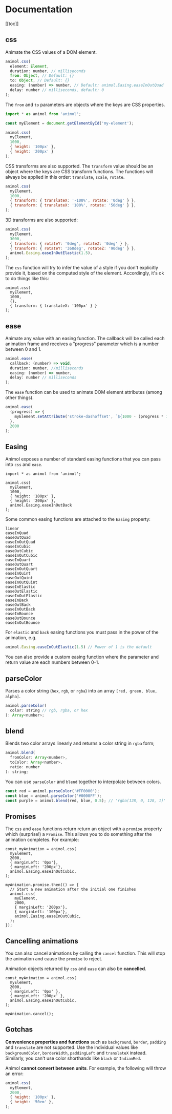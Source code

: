 # Documentation

[[toc]]

## css

Animate the CSS values of a DOM element.

```javascript
animol.css(
  element: Element,
  duration: number, // milliseconds
  from: Object, // Default: {}
  to: Object, // Default: {}
  easing: (number) => number, // Default: animol.Easing.easeInOutQuad
  delay: number // milliseconds, default: 0
);
```

The `from` and `to` parameters are objects where the keys are CSS properties.

```javascript
import * as animol from 'animol';

const myElement = document.getElementById('my-element');

animol.css(
  myElement,
  1000,
  { height: '100px' },
  { height: '200px' }
);
```

<Css-1 />

CSS transforms are also supported. The `transform` value should be an object where the keys are CSS transform functions. The functions will always be applied in this order: `translate`, `scale`, `rotate`.

```javascript
animol.css(
  myElement,
  1000,
  { transform: { translateX: '-100%', rotate: '0deg' } },
  { transform: { translateX: '100%', rotate: '50deg' } },
);
```

<Css-2 />

3D transforms are also supported:

```javascript
animol.css(
  myElement,
  3000,
  { transform: { rotateY: '0deg', rotateZ: '0deg' } },
  { transform: { rotateY: '360deg', rotateZ: '90deg' } },
  animol.Easing.easeInOutElastic(1.5),
);
```

<Css-3 />

The `css` function will try to infer the value of a style if you don't explicitly provide it, based on the computed style of the element. Accordingly, it's ok to do things like this:

```javascript{4}
animol.css(
  myElement,
  1000,
  {},
  { transform: { translateX: '100px' } }
);
```

## ease

Animate any value with an easing function. The callback will be called each animation frame and receives a "progress" parameter which is a number between 0 and 1.

```javascript
animol.ease(
  callback: (number) => void,
  duration: number, //milliseconds
  easing: (number) => number,
  delay: number // milliseconds
);
```

The `ease` function can be used to animate DOM element attributes (among other things).

```javascript
animol.ease(
  (progress) => {
    myElement.setAttribute('stroke-dashoffset', `${1000 - (progress * 1000)}`)
  },
  2000
);
```

<EaseSvg/>

## Easing

Animol exposes a number of standard easing functions that you can pass into `css` and `ease`.

```javascript{8}
import * as animol from 'animol';

animol.css(
  myElement,
  1000,
  { height: '100px' },
  { height: '200px' },
  animol.Easing.easeInOutBack
);
```

Some common easing functions are attached to the `Easing` property:
```
linear
easeInQuad
easeOutQuad
easeInOutQuad
easeInCubic
easeOutCubic
easeInOutCubic
easeInQuart
easeOutQuart
easeInOutQuart
easeInQuint
easeOutQuint
easeInOutQuint
easeInElastic
easeOutElastic
easeInOutElastic
easeInBack
easeOutBack
easeInOutBack
easeInBounce
easeOutBounce
easeInOutBounce
```

For `elastic` and `back` easing functions you must pass in the power of the animation, e.g.
```javascript
animol.Easing.easeInOutElastic(1.5) // Power of 1 is the default
```

You can also provide a custom easing function where the parameter and return value are each numbers between 0-1.

## parseColor

Parses a color string (`hex`, `rgb`, or `rgba`) into an array `[red, green, blue, alpha]`.

```javascript
animol.parseColor(
  color: string // rgb, rgba, or hex
): Array<number>;
```

## blend

Blends two color arrays linearly and returns a color string in `rgba` form;

```javascript
animol.blend(
  fromColor: Array<number>,
  toColor: Array<number>,
  ratio: number
): string;
```

You can use `parseColor` and `blend` together to interpolate between colors.

```javascript
const red = animol.parseColor('#FF0000');
const blue = animol.parseColor('#0000FF');
const purple = animol.blend(red, blue, 0.5); // 'rgba(128, 0, 128, 1)'
```

## Promises

The `css` and `ease` functions return return an object with a `promise` property which (surprise!) a `Promise`. This allows you to do something after the animation completes. For example: 

```javascript{9}
const myAnimation = animol.css(
  myElement,
  2000,
  { marginLeft: '0px'},
  { marginLeft: '200px'},
  animol.Easing.easeInOutCubic,
);

myAnimation.promise.then(() => {
  // Start a new animation after the initial one finishes
  animol.css(
    myElement,
    2000,
    { marginLeft: '200px'},
    { marginLeft: '100px'},
    animol.Easing.easeInOutCubic,
  );
});
```

<Promises/>

## Cancelling animations

You can also cancel animations by calling the `cancel` function. This will stop the animation and cause the `promise` to reject.

Animation objects returned by `css` and `ease` can also be **cancelled**.
```javascript{9}
const myAnimation = animol.css(
  myElement,
  2000,
  { marginLeft: '0px' },
  { marginLeft: '200px' },
  animol.Easing.easeInOutCubic,
);

myAnimation.cancel();
```

## Gotchas

**Convenience properties and functions** such as `background`, `border`, `padding` and `translate` are not supported. Use the individual values like `backgroundColor`, `borderWidth`, `paddingLeft` and `translateX` instead. Similarly, you can't use color shorthands like `black` or `IndianRed`.

Animol **cannot convert between units**. For example, the following will throw an error:
```javascript
animol.css(
  myElement,
  2000,
  { height: '100px' },
  { height: '50em' },
);
```